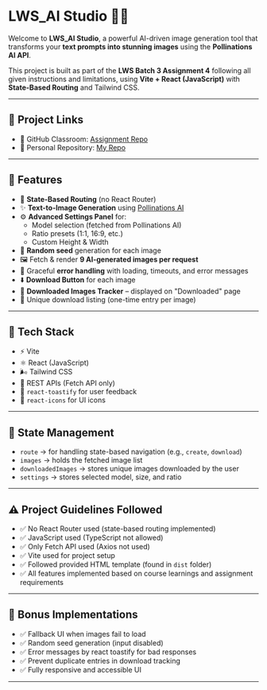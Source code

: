 # LWS_AI Studio 🧠🎨

Welcome to **LWS_AI Studio**, a powerful AI-driven image generation tool that transforms your **text prompts into stunning images** using the **Pollinations AI API**.

This project is built as part of the **LWS Batch 3 Assignment 4** following all given instructions and limitations, using **Vite + React (JavaScript)** with **State-Based Routing** and Tailwind CSS.

---

## 🔗 Project Links

- 📂 GitHub Classroom: [Assignment Repo](https://github.com/Learn-with-Sumit/batch-3-assignment-4-lws-ai-studio-MdAkbar05)
- 📁 Personal Repository: [My Repo](https://github.com/MdAkbar05/ai-studio)

---

## 📌 Features

- 🔄 **State-Based Routing** (no React Router)
- ✨ **Text-to-Image Generation** using [Pollinations AI](https://pollinations.ai/)
- ⚙️ **Advanced Settings Panel** for:
  - Model selection (fetched from Pollinations AI)
  - Ratio presets (1:1, 16:9, etc.)
  - Custom Height & Width
- 🎲 **Random seed** generation for each image
- 🖼️ Fetch & render **9 AI-generated images per request**
- 🧠 Graceful **error handling** with loading, timeouts, and error messages
- ⬇️ **Download Button** for each image
- 📁 **Downloaded Images Tracker** – displayed on "Downloaded" page
- 💾 Unique download listing (one-time entry per image)

---

## 🧰 Tech Stack

- ⚡ Vite
- ⚛️ React (JavaScript)
- 🌬️ Tailwind CSS
- 🔗 REST APIs (Fetch API only)
- 🔔 `react-toastify` for user feedback
- 🎨 `react-icons` for UI icons

---

## 🚦 State Management

- `route` → for handling state-based navigation (e.g., `create`, `download`)
- `images` → holds the fetched image list
- `downloadedImages` → stores unique images downloaded by the user
- `settings` → stores selected model, size, and ratio

---

## ⚠️ Project Guidelines Followed

- ✅ No React Router used (state-based routing implemented)
- ✅ JavaScript used (TypeScript not allowed)
- ✅ Only Fetch API used (Axios not used)
- ✅ Vite used for project setup
- ✅ Followed provided HTML template (found in `dist` folder)
- ✅ All features implemented based on course learnings and assignment requirements

---

## 🔧 Bonus Implementations

- ✅ Fallback UI when images fail to load
- ✅ Random seed generation (input disabled)
- ✅ Error messages by react toastify for bad responses
- ✅ Prevent duplicate entries in download tracking
- ✅ Fully responsive and accessible UI

---
